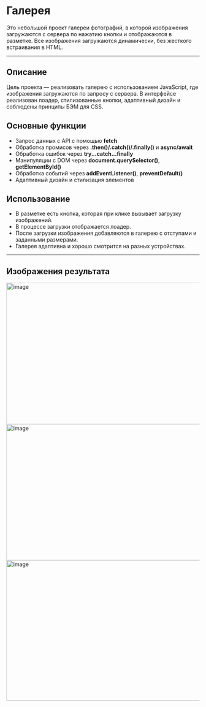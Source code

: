# Галерея

Это небольшой проект галереи фотографий, в которой изображения загружаются с сервера по нажатию кнопки и отображаются в разметке. Все изображения загружаются динамически, без жесткого встраивания в HTML.

---

## Описание

Цель проекта — реализовать галерею с использованием JavaScript, где изображения загружаются по запросу с сервера. В интерфейсе реализован лоадер, стилизованные кнопки, адаптивный дизайн и соблюдены принципы БЭМ для CSS.

## Основные функции

*   Запрос данных с API с помощью **fetch**
*   Обработка промисов через **.then()/.catch()/.finally()** и **async/await**
*   Обработка ошибок через **try...catch...finally**
*   Манипуляции с DOM через **document.querySelector()**, **getElementById()**
*   Обработка событий через **addEventListener()**, **preventDefault()**
*   Адаптивный дизайн и стилизация элементов

## Использование

*   В разметке есть кнопка, которая при клике вызывает загрузку изображений.
*   В процессе загрузки отображается лоадер.
*   После загрузки изображения добавляются в галерею с отступами и заданными размерами.
*   Галерея адаптивна и хорошо смотрится на разных устройствах.

---
  
## Изображения результата

<img width="931" height="369" alt="image" src="https://github.com/user-attachments/assets/c7f622ee-c4a3-42b5-bfd1-f12fb6dd02b8" />

<img width="974" height="355" alt="image" src="https://github.com/user-attachments/assets/ed5389f5-8ba7-42ef-9e85-760b99d16744" />

<img width="974" height="367" alt="image" src="https://github.com/user-attachments/assets/cad0ce92-f3ad-4500-8c96-389b1afe211b" />

